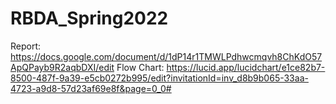 # RBDA_Spring2022

Report: https://docs.google.com/document/d/1dP14r1TMWLPdhwcmqvh8ChKdO57ApQPayb9R2aqbDXI/edit
Flow Chart: https://lucid.app/lucidchart/e1ce82b7-8500-487f-9a39-e5cb0272b995/edit?invitationId=inv_d8b9b065-33aa-4723-a9d8-57d23af69e8f&page=0_0#
